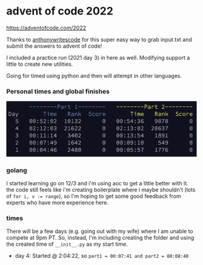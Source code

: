 advent of code 2022
===================

https://adventofcode.com/2022

Thanks to [anthonywritescode](https://github.com/anthonywritescode) for this super easy way to grab input.txt and submit the answers to advent of code!

I included a practice run (2021 day 3) in here as well. Modifying support a little to create new utilities.

Going for timed using python and then will attempt in other languages.


### Personal times and global finishes
![Leaderboard](leaderboard.png)

### golang
I started learning go on 12/3 and i'm using aoc to get a little better with it. the code still feels like i'm creating boilerplate where i maybe shouldn't (lots of `for i, v := range`), so I'm hoping to get some good feedback from experts who have more experience here.


### times

There will be a few days (e.g. going out with my wife) where I am unable to compete at 9pm PT. So, instead, I'm including creating the folder and using the created time of `__init__.py` as my start time.
 - day 4: Started @ 2:04:22, so `part1 = 00:07:41 and part2 = 00:08:40`